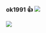 ### ok1991 👍 ![](https://views.whatilearened.today/views/github/ok1991/Pawdroid.svg)
![](https://github-readme-stats.vercel.app/api?username=ok1991&show_icons=true&line_height=21&show_icons=true&theme=vue&hide_border=true)
